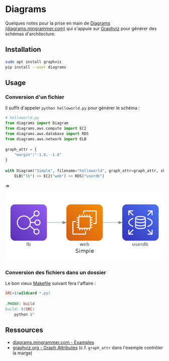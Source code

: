 # Diagrams

Quelques notes pour la prise en main de [Diagrams (diagrams.mingrammer.com)](https://diagrams.mingrammer.com/docs/getting-started/examples) qui s'appuie sur [Graphviz](https://graphviz.org/) pour générer des schémas d'architecture.

## Installation

```bash
sudo apt install graphviz
pip install --user diagrams
```

## Usage

### Conversion d'un fichier

Il suffit d'appeler `python helloworld.py` pour générer le schéma :

```py
# helloworld.py
from diagrams import Diagram
from diagrams.aws.compute import EC2
from diagrams.aws.database import RDS
from diagrams.aws.network import ELB

graph_attr = {
    "margin":"-1.8, -1.8"
}

with Diagram("Simple", filename="helloworld", graph_attr=graph_attr, show=False):
    ELB("lb") >> EC2("web") >> RDS("userdb")

```

=>

![helloworld.png](helloworld.png)

### Conversion des fichiers dans un dossier

Le bon vieux [Makefile](Makefile) suivant fera l'affaire :

```makefile
SRC=$(wildcard *.py)

.PHONY: build
build: $(SRC)
	python $^
```

## Ressources

* [diagrams.mingrammer.com - Examples](https://diagrams.mingrammer.com/docs/getting-started/examples)
* [graphviz.org - Graph Attributes](https://graphviz.org/docs/graph/) (c.f. `graph_attr` dans l'exemple contrôler la marge)
